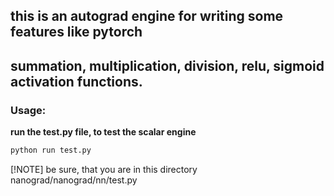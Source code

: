 ## this is an autograd engine for writing some features like pytorch
## summation, multiplication, division, relu, sigmoid activation functions.

### Usage:
**run the test.py file, to test the scalar engine**
```Bash
python run test.py
```
[!NOTE] be sure, that you are in this directory nanograd/nanograd/nn/test.py


